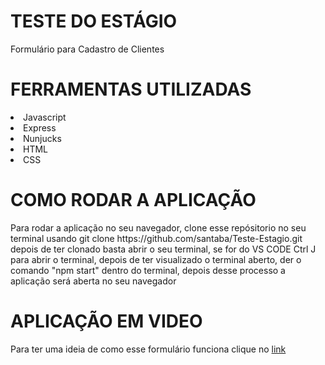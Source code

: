 # TESTE DO ESTÁGIO

<p>Formulário para Cadastro de Clientes</p>

# FERRAMENTAS UTILIZADAS 

<li>Javascript</li>
<li>Express</li>
<li>Nunjucks</li>
<li>HTML</li>
<li>CSS</li>

# COMO RODAR A APLICAÇÃO

<p>Para rodar a aplicação no seu navegador, clone esse repósitorio no seu terminal usando 
<a>git clone https://github.com/santaba/Teste-Estagio.git<a>  
depois de ter clonado basta abrir o seu terminal, se for do VS CODE Ctrl J para abrir o terminal, depois 
de ter visualizado o terminal aberto, der o comando "npm start" dentro do terminal, depois desse processo a aplicação será aberta no seu navegador</p>

# APLICAÇÃO EM VIDEO 

<p>Para ter uma ideia de como esse formulário funciona clique no <a href="https://youtu.be/B_mNJbgPXb8" target="_blank">link</a></p>


